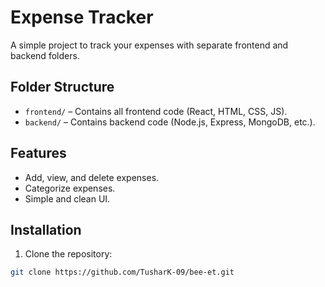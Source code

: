# Expense Tracker

A simple project to track your expenses with separate frontend and backend folders.

## Folder Structure

- `frontend/` – Contains all frontend code (React, HTML, CSS, JS).  
- `backend/` – Contains backend code (Node.js, Express, MongoDB, etc.).

## Features

- Add, view, and delete expenses.
- Categorize expenses.
- Simple and clean UI.

## Installation

1. Clone the repository:

```bash
git clone https://github.com/TusharK-09/bee-et.git

